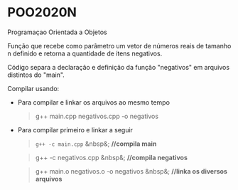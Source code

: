 # POO2020N
Programaçao Orientada a Objetos

Função que recebe como parâmetro um vetor de números reais de tamanho n definido e retorna a quantidade de ítens negativos.

Código separa a declaração e definição da função "negativos" em arquivos distintos do "main".

Compilar usando:

- Para compilar e linkar os arquivos ao mesmo tempo
     > g++ main.cpp negativos.cpp -o negativos  


- Para compilar primeiro e linkar a seguir

     > `g++ -c main.cpp` &nbsp&; **//compila main**

     > g++ -c negativos.cpp &nbsp&; **//compila negativos**

     > g++ main.o negativos.o -o negativos &nbsp&; **//linka os diversos arquivos**

